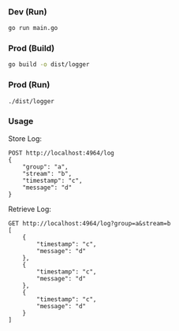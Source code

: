 ### Dev (Run)
```bash
go run main.go
```

### Prod (Build)
```bash
go build -o dist/logger
```

### Prod (Run)
```bash
./dist/logger
```


### Usage
Store Log:
```
POST http://localhost:4964/log
{
    "group": "a",
    "stream": "b",
    "timestamp": "c",
    "message": "d"
}
```

Retrieve Log:
```
GET http://localhost:4964/log?group=a&stream=b
[
	{
		"timestamp": "c",
		"message": "d"
	},
	{
		"timestamp": "c",
		"message": "d"
	},
	{
		"timestamp": "c",
		"message": "d"
	}
]
```

